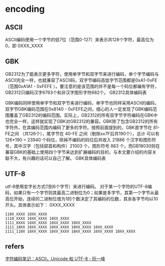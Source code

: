 # encoding

## ASCII
ASCII编码使用一个字节的低7位（范围0-127）来表示共128个字符，最高位为0，即 0XXX_XXXX

## GBK

GB2312为了能表示更多字符，使用单字节和双字节来进行编码，单个字节编码与ASCII完全一样，也就兼容了ASCII码，双字节编码高低字节范围都是0xA1-0xFE（范围0xA1A1 - 0xFEFE ）。要注意的是该范围的并不是每一个码位都编有字符，GB2312只编码汉字6763个和非汉字图形字符682个。 GB2312具体编码表

GBK编码同样使用单字节和双字节来进行编码，单字节也同样采用ASCII的编码，双字节GBK编码范围在0x8140 - 0xFEFE之间，细心的人一定发现了GBK编码范围覆盖了GB2312的编码范围。实际上，GB2312的所有双字节字符编码在GBK中也完全一样，这样就实现了GBK对GB2312的兼容。GBK除了包含GB2312的所有字符外，在其编码范围内编码了更多的字符。按照前面提到的，GBK首字节在 81-FE之间 （共126个），尾字节在 40-FE 之间（剔除xx7F后共190个），总计 可以有126*190 = 23940 个码位，除掉不编码的码位后共收入 21886 个汉字和图形符号，其中汉字（包括部首和构件）21003 个，图形符号 883 个。而GB18030则在兼容GBK的基础上使用四个字节来达到扩展编码的目的，与本文要介绍的内容关联不大，有兴趣的话可以自己了解。 GBK具体编码表

## UTF-8

utf-8使用变字长方式(1到6个字节）来进行编码。 对于某一个字符的UTF-8编码，如果只有一个字节则其最高二进制位为0；如果是多字节，其第一个字节从最高位开始，连续的二进制位值为1的个数决定了其编码的位数，其余各字节均以10开头。具体表示如下： 0XXX_XXXX

```
110X_XXXX 10XX_XXXX
1110_XXXX 10XX_XXXX 10XX_XXXX
1111_0XXX 10XX_XXXX 10XX_XXXX 10XX_XXXX
1111_10XX 10XX_XXXX 10XX_XXXX 10XX_XXXX 10XX_XXXX
1111_110X 10XX_XXXX 10XX_XXXX 10XX_XXXX 10XX_XXXX 10XX_XXXX
```

## refers

[字符编码笔记：ASCII，Unicode 和 UTF-8 - 阮一峰](http://www.ruanyifeng.com/blog/2007/10/ascii_unicode_and_utf-8.html)